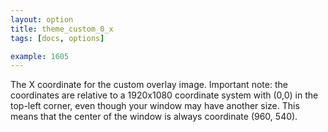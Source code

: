 ```yaml
---
layout: option
title: theme_custom_0_x
tags: [docs, options]

example: 1605
---
```


The X coordinate for the custom overlay image. Important note: the
coordinates are relative to a 1920x1080 coordinate system with (0,0) in the
top-left corner, even though your window may have another size. This means
that the center of the window is always coordinate (960, 540).
